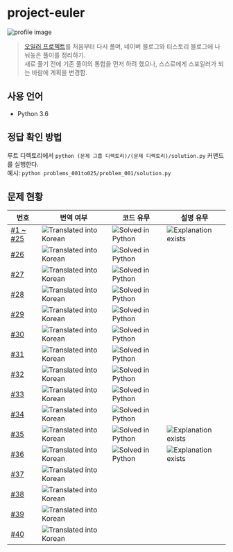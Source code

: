 # project-euler

![profile image](https://projecteuler.net/profile/ony3000.png)

> [오일러 프로젝트](https://projecteuler.net/)를 처음부터 다시 풀며, 네이버 블로그와 티스토리 블로그에 나눠놓은 풀이를 정리하기.<br>
> 새로 풀기 전에 기존 풀이의 통합을 먼저 하려 했으나, 스스로에게 스포일러가 되는 바람에 계획을 변경함.

## 사용 언어

* Python 3.6

## 정답 확인 방법

루트 디렉토리에서 `python (문제 그룹 디렉토리)/(문제 디렉토리)/solution.py` 커맨드를 실행한다.<br>
예시: `python problems_001to025/problem_001/solution.py`

## 문제 현황

번호 | 번역 여부 | 코드 유무 | 설명 유무
--- | --- | --- | ---
[#1 ~ #25](problems_001to025) | ![Translated into Korean](https://img.shields.io/badge/translated-Korean-red) | ![Solved in Python](https://img.shields.io/badge/solved-Python-blue) | ![Explanation exists](https://img.shields.io/badge/-explained-success)
[#26](problems_026to050/problem_026) | ![Translated into Korean](https://img.shields.io/badge/translated-Korean-red) | ![Solved in Python](https://img.shields.io/badge/solved-Python-blue) | &nbsp;
[#27](problems_026to050/problem_027) | ![Translated into Korean](https://img.shields.io/badge/translated-Korean-red) | ![Solved in Python](https://img.shields.io/badge/solved-Python-blue) | &nbsp;
[#28](problems_026to050/problem_028) | ![Translated into Korean](https://img.shields.io/badge/translated-Korean-red) | ![Solved in Python](https://img.shields.io/badge/solved-Python-blue) | &nbsp;
[#29](problems_026to050/problem_029) | ![Translated into Korean](https://img.shields.io/badge/translated-Korean-red) | ![Solved in Python](https://img.shields.io/badge/solved-Python-blue) | &nbsp;
[#30](problems_026to050/problem_030) | ![Translated into Korean](https://img.shields.io/badge/translated-Korean-red) | ![Solved in Python](https://img.shields.io/badge/solved-Python-blue) | &nbsp;
[#31](problems_026to050/problem_031) | ![Translated into Korean](https://img.shields.io/badge/translated-Korean-red) | ![Solved in Python](https://img.shields.io/badge/solved-Python-blue) | &nbsp;
[#32](problems_026to050/problem_032) | ![Translated into Korean](https://img.shields.io/badge/translated-Korean-red) | ![Solved in Python](https://img.shields.io/badge/solved-Python-blue) | &nbsp;
[#33](problems_026to050/problem_033) | ![Translated into Korean](https://img.shields.io/badge/translated-Korean-red) | ![Solved in Python](https://img.shields.io/badge/solved-Python-blue) | &nbsp;
[#34](problems_026to050/problem_034) | ![Translated into Korean](https://img.shields.io/badge/translated-Korean-red) | ![Solved in Python](https://img.shields.io/badge/solved-Python-blue) | &nbsp;
[#35](problems_026to050/problem_035) | ![Translated into Korean](https://img.shields.io/badge/translated-Korean-red) | ![Solved in Python](https://img.shields.io/badge/solved-Python-blue) | ![Explanation exists](https://img.shields.io/badge/-explained-success)
[#36](problems_026to050/problem_036) | ![Translated into Korean](https://img.shields.io/badge/translated-Korean-red) | ![Solved in Python](https://img.shields.io/badge/solved-Python-blue) | ![Explanation exists](https://img.shields.io/badge/-explained-success)
[#37](problems_026to050/problem_037) | ![Translated into Korean](https://img.shields.io/badge/translated-Korean-red) | &nbsp; | &nbsp;
[#38](problems_026to050/problem_038) | ![Translated into Korean](https://img.shields.io/badge/translated-Korean-red) | &nbsp; | &nbsp;
[#39](problems_026to050/problem_039) | ![Translated into Korean](https://img.shields.io/badge/translated-Korean-red) | &nbsp; | &nbsp;
[#40](problems_026to050/problem_040) | ![Translated into Korean](https://img.shields.io/badge/translated-Korean-red) | &nbsp; | &nbsp;
